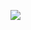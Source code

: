 [![](https://mermaid.ink/img/pako:eNqFkl9vgjAUxb9K0ydIJGY-8rCECSqJAyJsyUJ9qPQqRGhZbZcY8buvwz-L02R9uun9nXNPbnvAhWCAXbyRtC1R5hOOzJm8LLxoPMsJXknKi9JFa6BKSxjmnDawJHiJHOe5S3RdowV8atipDvnB-0me3MlbqoryP3F-oRl8LU9O5vYB--qF0RVuaMVvadRNK1XqFUoV3VR8g7xCVYJ3KM28aRhNc2sGUmz1MAJVV-s9ci6kfTb6GXB2miEf2lrsrybJIvYfOCRSMN0j9k0aB2VBmj1Z1uRtPu9rk8C2b-acmJFl-UEyjz_-Ur1BHyeKs3ASjr0sjKPf3uiuhwe4AWk2w8zTHn5IglUJDRDsmpJRuSWY8KPhdMuogoBVSkjsrmm9gwGmWol0zwvsKqnhAvkVNd-kOVPHbyw8sdg)](https://mermaid.live/edit#pako:eNqFkl9vgjAUxb9K0ydIJGY-8rCECSqJAyJsyUJ9qPQqRGhZbZcY8buvwz-L02R9uun9nXNPbnvAhWCAXbyRtC1R5hOOzJm8LLxoPMsJXknKi9JFa6BKSxjmnDawJHiJHOe5S3RdowV8atipDvnB-0me3MlbqoryP3F-oRl8LU9O5vYB--qF0RVuaMVvadRNK1XqFUoV3VR8g7xCVYJ3KM28aRhNc2sGUmz1MAJVV-s9ci6kfTb6GXB2miEf2lrsrybJIvYfOCRSMN0j9k0aB2VBmj1Z1uRtPu9rk8C2b-acmJFl-UEyjz_-Ur1BHyeKs3ASjr0sjKPf3uiuhwe4AWk2w8zTHn5IglUJDRDsmpJRuSWY8KPhdMuogoBVSkjsrmm9gwGmWol0zwvsKqnhAvkVNd-kOVPHbyw8sdg)
